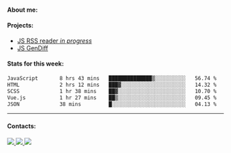 #### About me:

#### Projects:
- [JS RSS reader *in progress*](https://github.com/GKoil/frontend-project-lvl3)
- [JS GenDiff](https://github.com/GKoil/GenDiff)

#### Stats for this week:
<!--START_SECTION:waka-->

```txt
JavaScript       8 hrs 43 mins   ██████████████▒░░░░░░░░░░   56.74 %
HTML             2 hrs 12 mins   ███▓░░░░░░░░░░░░░░░░░░░░░   14.32 %
SCSS             1 hr 38 mins    ██▓░░░░░░░░░░░░░░░░░░░░░░   10.70 %
Vue.js           1 hr 27 mins    ██▒░░░░░░░░░░░░░░░░░░░░░░   09.45 %
JSON             38 mins         █░░░░░░░░░░░░░░░░░░░░░░░░   04.13 %
```

<!--END_SECTION:waka-->
---
#### Contacts:

<a target='_blank' title='LinkedIn' href="https://www.linkedin.com/in/gkoil/">
  <img src="https://img.shields.io/badge/LinkedIn-0077B5?style=for-the-badge&logo=linkedin&logoColor=white" />
</a>
<a target='_blank' title='Telegram' href="https://t.me/gkoil">
  <img src="https://img.shields.io/badge/Telegram-2CA5E0?style=for-the-badge&logo=telegram&logoColor=white" />
</a>
<a target='_blank' title='Gmail' href="mailto: gk.grigorev@gmail.com">
  <img src="https://img.shields.io/badge/Gmail-D14836?style=for-the-badge&logo=gmail&logoColor=white" />
</a>

